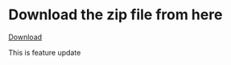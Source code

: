 <h1>Download the zip file from here</h1>
<a target="_blank" href="https://drive.google.com/file/d/1cwooUjhQqhbMsdHaUFHKqxY1uadv9mrl/view?usp=drive_link">Download</a>
<p>This is feature update</p>
